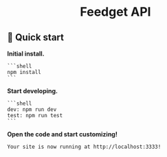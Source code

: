 <h1 align="center">
  Feedget API
</h1>

## 🚀 Quick start

  **Initial install.**

    ```shell
    npm install
    ```

  **Start developing.**

    ```shell
    dev: npm run dev
    test: npm run test
    ```

  **Open the code and start customizing!**

    Your site is now running at http://localhost:3333!


